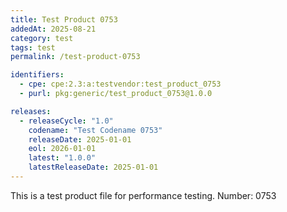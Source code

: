 ```yaml
---
title: Test Product 0753
addedAt: 2025-08-21
category: test
tags: test
permalink: /test-product-0753

identifiers:
  - cpe: cpe:2.3:a:testvendor:test_product_0753
  - purl: pkg:generic/test_product_0753@1.0.0

releases:
  - releaseCycle: "1.0"
    codename: "Test Codename 0753"
    releaseDate: 2025-01-01
    eol: 2026-01-01
    latest: "1.0.0"
    latestReleaseDate: 2025-01-01
---
```


This is a test product file for performance testing. Number: 0753
